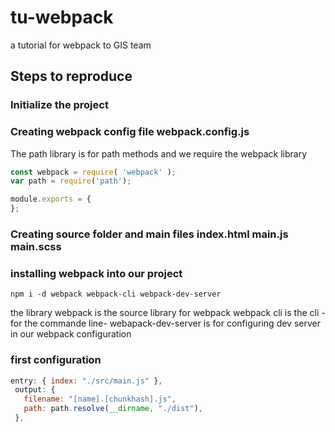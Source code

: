 # tu-webpack
a tutorial for webpack to GIS team

## Steps to reproduce

### Initialize the project 
### Creating webpack config file webpack.config.js
The path library is for path methods
and we require the webpack library
```js
const webpack = require( 'webpack' );
var path = require('path');

module.exports = {  
};
```
### Creating source folder and main files index.html main.js main.scss
### installing webpack into our project
```shell
npm i -d webpack webpack-cli webpack-dev-server
```
the library webpack is the source library for webpack
webpack cli is the cli -for the commande line- 
webapack-dev-server is for configuring dev server in our webpack configuration
### first configuration 
 ```js
 entry: { index: "./src/main.js" },
  output: {
    filename: "[name].[chunkhash].js",
    path: path.resolve(__dirname, "./dist"),
  },
```
